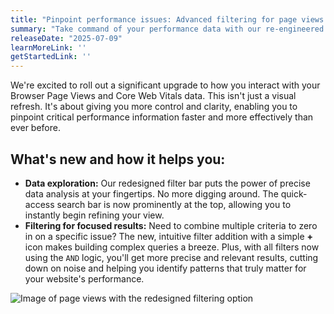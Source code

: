 ```yaml
---
title: "Pinpoint performance issues: Advanced filtering for page views and Core Web Vitals"
summary: "Take command of your performance data with our re-engineered filter bar, delivering superior search and granular controls for exact data exploration. Uncover the nuances in your page views and Core Web Vitals to fine-tune user experience."
releaseDate: "2025-07-09"
learnMoreLink: ''
getStartedLink: ''
---
```


We're excited to roll out a significant upgrade to how you interact with your Browser Page Views and Core Web Vitals data. This isn't just a visual refresh. It's about giving you more control and clarity, enabling you to pinpoint critical performance information faster and more effectively than ever before.

## What's new and how it helps you:
- **Data exploration:** Our redesigned filter bar puts the power of precise data analysis at your fingertips. No more digging around. The quick-access search bar is now prominently at the top, allowing you to instantly begin refining your view.
- **Filtering for focused results:** Need to combine multiple criteria to zero in on a specific issue? The new, intuitive filter addition with a simple **+** icon makes building complex queries a breeze. Plus, with all filters now using the `AND` logic, you'll get more precise and relevant results, cutting down on noise and helping you identify patterns that truly matter for your website's performance.

<img
  title="Image of page views with the redesigned filtering option"
  alt="Image of page views with the redesigned filtering option"
  src="/images/page_views_filter_bar_whats_new.webp"
/>